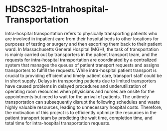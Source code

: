 # HDSC325-Intrahospital-Transportation


Intra-hospital transportation refers to physically transporting patients who are involved in inpatient care from their hospital beds to other locations for purposes of testing or surgery and then escorting them back to their patient ward. In Massachusetts General Hospital (MGH), the task of transportation is mainly carried out by transporters in the patient transport team, and the requests for intra-hospital transportation are coordinated by a centralized system that manages the queues of patient transport requests and assigns transporters to fulfill the requests. While intra-hospital patient transport is crucial to providing efficient and timely patient care, transport staff could be in short supply. Delays in transporting patients due to limited transporters have caused problems in delayed procedures and underutilization of operating room resources when physicians and nurses are onsite for the appointments but need to wait for the arrival of patients. The untimely transportation can subsequently disrupt the following schedules and waste highly valuable resources, leading to unnecessary hospital costs. Therefore, the motivation of this project is to efficiently optimize the resources in the patient transport team by predicting the wait time, completion time, and total time for intra-hospital transportation requests. 
